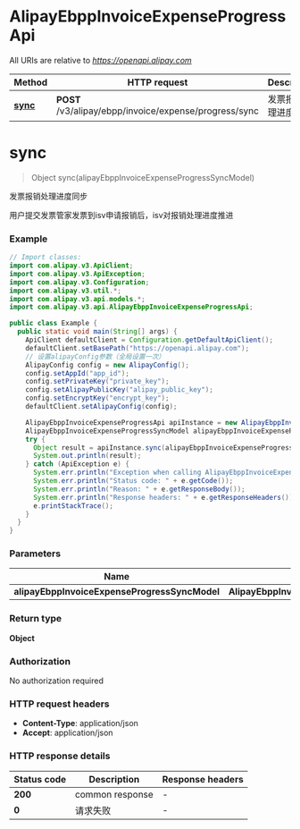 # AlipayEbppInvoiceExpenseProgressApi

All URIs are relative to *https://openapi.alipay.com*

| Method | HTTP request | Description |
|------------- | ------------- | -------------|
| [**sync**](AlipayEbppInvoiceExpenseProgressApi.md#sync) | **POST** /v3/alipay/ebpp/invoice/expense/progress/sync | 发票报销处理进度同步 |


<a name="sync"></a>
# **sync**
> Object sync(alipayEbppInvoiceExpenseProgressSyncModel)

发票报销处理进度同步

用户提交发票管家发票到isv申请报销后，isv对报销处理进度推进

### Example
```java
// Import classes:
import com.alipay.v3.ApiClient;
import com.alipay.v3.ApiException;
import com.alipay.v3.Configuration;
import com.alipay.v3.util.*;
import com.alipay.v3.api.models.*;
import com.alipay.v3.api.AlipayEbppInvoiceExpenseProgressApi;

public class Example {
  public static void main(String[] args) {
    ApiClient defaultClient = Configuration.getDefaultApiClient();
    defaultClient.setBasePath("https://openapi.alipay.com");
    // 设置alipayConfig参数（全局设置一次）
    AlipayConfig config = new AlipayConfig();
    config.setAppId("app_id");
    config.setPrivateKey("private_key");
    config.setAlipayPublicKey("alipay_public_key");
    config.setEncryptKey("encrypt_key");
    defaultClient.setAlipayConfig(config);

    AlipayEbppInvoiceExpenseProgressApi apiInstance = new AlipayEbppInvoiceExpenseProgressApi(defaultClient);
    AlipayEbppInvoiceExpenseProgressSyncModel alipayEbppInvoiceExpenseProgressSyncModel = new AlipayEbppInvoiceExpenseProgressSyncModel(); // AlipayEbppInvoiceExpenseProgressSyncModel | 
    try {
      Object result = apiInstance.sync(alipayEbppInvoiceExpenseProgressSyncModel);
      System.out.println(result);
    } catch (ApiException e) {
      System.err.println("Exception when calling AlipayEbppInvoiceExpenseProgressApi#sync");
      System.err.println("Status code: " + e.getCode());
      System.err.println("Reason: " + e.getResponseBody());
      System.err.println("Response headers: " + e.getResponseHeaders());
      e.printStackTrace();
    }
  }
}
```

### Parameters

| Name | Type | Description  | Notes |
|------------- | ------------- | ------------- | -------------|
| **alipayEbppInvoiceExpenseProgressSyncModel** | **AlipayEbppInvoiceExpenseProgressSyncModel**|  | [optional] |

### Return type

**Object**

### Authorization

No authorization required

### HTTP request headers

 - **Content-Type**: application/json
 - **Accept**: application/json

### HTTP response details
| Status code | Description | Response headers |
|-------------|-------------|------------------|
| **200** | common response |  -  |
| **0** | 请求失败 |  -  |

